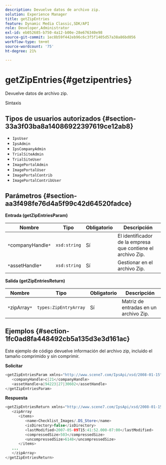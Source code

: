 ```yaml
---
description: Devuelve datos de archivo zip.
solution: Experience Manager
title: getZipEntries
feature: Dynamic Media Classic,SDK/API
role: Developer,Administrator
exl-id: eb052685-b750-4a12-b00e-28e676340e98
source-git-commit: 1ec8b59f442eb96c6c3f5f1405d57a38a86bd056
workflow-type: tm+mt
source-wordcount: '75'
ht-degree: 21%

---
```


# getZipEntries{#getzipentries}

Devuelve datos de archivo zip.

Sintaxis

## Tipos de usuarios autorizados {#section-33a3f03ba8a14086922397619ce12ab8}

* `IpsUser`
* `IpsAdmin`
* `IpsCompanyAdmin`
* `TrialSiteAdmin`
* `TrialSiteUser`
* `ImagePortalAdmin`
* `ImagePortalUser`
* `ImagePortalContrib`
* `ImagePortalContribUser`

## Parámetros {#section-aa3f498fe76d4a5f99c42d64520fadce}

**Entrada (getZipEntriesParam)**

| Nombre | Tipo | Obligatorio | Descripción |
|---|---|---|---|
| `*`companyHandle`*` | `xsd:string` | Sí | El identificador de la empresa que contiene el archivo Zip. |
| `*`assetHandle`*` | `xsd:string` | Sí | Gestionar en el archivo Zip. |

**Salida (getZipEntriesReturn)**

| Nombre | Tipo | Obligatorio | Descripción |
|---|---|---|---|
| `*`zipArray`*` | `types:ZipEntryArray` | Sí | Matriz de entradas en un archivo Zip. |

## Ejemplos {#section-1fc0ad8fa448492cb5a135d3e3d161ac}

Este ejemplo de código devuelve información del archivo zip, incluido el tamaño comprimido y sin comprimir.

**Solicitar**

```java
<getZipEntriesParam xmlns="http://www.scene7.com/IpsApi/xsd/2008-01-15">
   <companyHandle>c|21</companyHandle>
   <assetHandle>a|94223|27|30602</assetHandle>
</getZipEntriesParam>
```

**Respuesta**

```java
<getZipEntriesReturn xmlns="http://www.scene7.com/IpsApi/xsd/2008-01-15">
   <zipArray
      <items>
         <name>Checklist_Images/.DS_Store</name>
         <isDirectory>false</isDirectory>
         <lastModified>2007-05-09T15:41:52.000-07:00</lastModified>
         <compressedSize>503</compressedSize>
         <uncompressedSize>6148</uncompressedSize>
      </items>
   ...
   </zipArray>
</getZipEntriesReturn>
```
